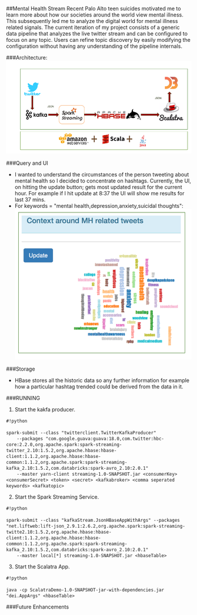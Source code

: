 ##Mental Health Stream
Recent Palo Alto teen suicides motivated me to learn more about how our societies around the world view mental illness. This subsequently led me to analyze the digital world for mental illness related signals. The current iteration of my project consists of a generic data pipeline that analyzes the live twitter stream and can be configured to focus on any topic. Users can refine topic discovery by easily modifying the configuration without having any understanding of the pipeline internals.

###Architecture:
![Architecture Diagram](/capstone.png)

###Query and UI
* I wanted to understand the circumstances of the person tweeting about mental health so I decided to concentrate on hashtags. Currently, the UI, on hitting the update button; gets most updated result for the current hour.
For example if I hit update at 8:37 the UI will show me results for last 37 mins.
* For keywords = "mental health,depression,anxiety,suicidal thoughts":
![UI](/screenshot1.png)

###Storage
* HBase stores all the historic data so any further information for example how a particular hashtag trended could be derived from the data in it.

###RUNNING 
1. Start the kakfa producer.
  
```
#!python

spark-submit --class "twitterclient.TwitterKafkaProducer" 
    --packages "com.google.guava:guava:18.0,com.twitter:hbc-core:2.2.0,org.apache.spark:spark-streaming-twitter_2.10:1.5.2,org.apache.hbase:hbase-client:1.1.2,org.apache.hbase:hbase-common:1.1.2,org.apache.spark:spark-streaming-kafka_2.10:1.5.2,com.databricks:spark-avro_2.10:2.0.1" 
    --master yarn-client streaming-1.0-SNAPSHOT.jar <consumerKey> <consumerSecret> <token> <secret> <kafkabroker> <comma seperated keywords> <kafkatopic>
```

2. Start the Spark Streaming Service.
   
```
#!python

spark-submit --class "kafkaStream.JsonHBaseAppWithArgs" --packages "net.liftweb:lift-json_2.9.1:2.6.2,org.apache.spark:spark-streaming-twitte2.10:1.5.2,org.apache.hbase:hbase-client:1.1.2,org.apache.hbase:hbase-common:1.1.2,org.apache.spark:spark-streaming-kafka_2.10:1.5.2,com.databricks:spark-avro_2.10:2.0.1" 
    --master local[*] streaming-1.0-SNAPSHOT.jar <hbaseTable>
```

3. Start the Scalatra App.

```
#!python

java -cp ScalatraDemo-1.0-SNAPSHOT-jar-with-dependencies.jar "dei.AppArgs" <hbaseTable>
```

  
###Future Enhancements